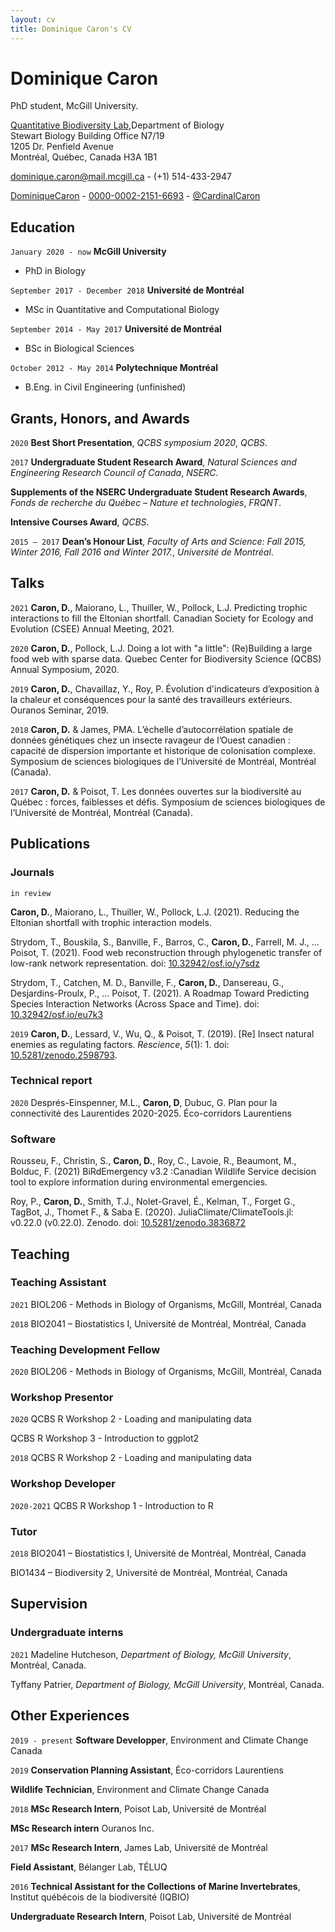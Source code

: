 ```yaml
---
layout: cv
title: Dominique Caron's CV
---
```

# Dominique Caron
PhD student, McGill University.

[Quantitative Biodiversity Lab](https://qbiodiversity.org/),Department of Biology<br/>
Stewart Biology Building Office N7/19<br/>
1205 Dr. Penfield Avenue<br/>
Montréal, Québec, Canada H3A 1B1<br/>

<a href="dominique.caron@mail.mcgill.ca">dominique.caron@mail.mcgill.ca</a> - (+1) 514-433-2947

<div id="webaddress">
  <a href="https://github.com/DominiqueCaron"><i class="fab fa-github"></i> DominiqueCaron</a> - 
  <a href="https://orcid.org/0000-0002-2151-6693"><i class="ai ai-orcid"></i> 0000-0002-2151-6693</a> - 
  <a href="https://twitter.com/CardinalCaron"><i class="fab fa-twitter"></i> @CardinalCaron</a>
</div>

## Education

`January 2020 - now`
__McGill University__

- PhD in Biology

`September 2017 - December 2018`
__Université de Montréal__

- MSc in Quantitative and Computational Biology

`September 2014 - May 2017`
__Université de Montréal__

- BSc in Biological Sciences

`October 2012 - May 2014`
__Polytechnique Montréal__

-  B.Eng. in Civil Engineering (unfinished)

## Grants, Honors, and Awards

`2020`
**Best Short Presentation**, *QCBS symposium 2020*, *QCBS*.

`2017`
**Undergraduate Student Research Award**, *Natural Sciences and Engineering Research Council of Canada*, *NSERC*.

**Supplements of the NSERC Undergraduate Student Research Awards**, *Fonds de recherche du Québec – Nature et technologies*, *FRQNT*.

**Intensive Courses Award**, *QCBS*.

`2015 – 2017`
**Dean’s Honour List**, *Faculty of Arts and Science: Fall 2015, Winter 2016, Fall 2016 and
Winter 2017.*, *Université de Montréal*.

## Talks

`2021`
**Caron, D.**, Maiorano, L., Thuiller, W., Pollock, L.J. Predicting trophic interactions to fill the Eltonian shortfall. Canadian Society for Ecology and Evolution (CSEE) Annual Meeting, 2021.

`2020`
**Caron, D.**, Pollock, L.J. Doing a lot with "a little": (Re)Building a large food web with sparse data. Quebec Center for Biodiversity Science (QCBS) Annual Symposium, 2020.

`2019`
**Caron, D.**, Chavaillaz, Y., Roy, P. Évolution d'indicateurs d’exposition à la chaleur et conséquences pour la santé des travailleurs extérieurs. Ouranos Seminar, 2019.

`2018`
**Caron, D.** & James, PMA. L’échelle d’autocorrélation spatiale de données génétiques chez un insecte ravageur de l’Ouest canadien : capacité de dispersion importante et historique de colonisation complexe. Symposium de sciences biologiques de l’Université de Montréal, Montréal (Canada).

`2017`
**Caron, D.** & Poisot, T. Les données ouvertes sur la biodiversité au Québec : forces, faiblesses et défis. Symposium de sciences biologiques de l’Université de Montréal, Montréal (Canada).

## Publications

<!-- A list is also available [online](https://scholar.google.ca/citations?user=c1ee-V4AAAAJ&hl=fr&oi=ao) -->

### Journals

`in review`

**Caron, D.**, Maiorano, L., Thuiller, W., Pollock, L.J. (2021). Reducing the Eltonian shortfall with trophic interaction models.

Strydom, T., Bouskila, S., Banville, F., Barros, C., **Caron, D.**, Farrell, M. J., … Poisot, T. (2021). Food web reconstruction through phylogenetic transfer of low-rank network representation. doi: [10.32942/osf.io/y7sdz](https://doi.org/10.32942/osf.io/y7sdz)

Strydom, T., Catchen, M. D., Banville, F., **Caron, D.**, Dansereau, G., Desjardins-Proulx, P., … Poisot, T. (2021). A Roadmap Toward Predicting Species Interaction Networks (Across Space and Time). doi: [10.32942/osf.io/eu7k3](https://doi.org/10.32942/osf.io/eu7k3)

`2019`
**Caron, D.**, Lessard, V., Wu, Q., & Poisot, T. (2019). [Re] Insect natural enemies as regulating factors. *Rescience*, *5*(1): 1. doi:  [10.5281/zenodo.2598793](https://doi.org/10.5281/zenodo.2598793).


### Technical report

`2020`
Després-Einspenner, M.L., **Caron, D**, Dubuc, G. Plan pour la connectivité des Laurentides 2020-2025. Éco-corridors Laurentiens

### Software

Rousseu, F., Christin, S., **Caron, D.**, Roy, C., Lavoie, R., Beaumont, M., Bolduc, F. (2021) BiRdEmergency v3.2 :Canadian Wildlife Service decision tool to explore information during environmental emergencies.

Roy, P., **Caron, D.**, Smith, T.J., Nolet-Gravel, É., Kelman, T., Forget G., TagBot, J., Thomet F., & Saba E. (2020). JuliaClimate/ClimateTools.jl: v0.22.0 (v0.22.0). Zenodo. doi: [10.5281/zenodo.3836872](https://doi.org/10.5281/zenodo.3836872)

## Teaching

### Teaching Assistant

`2021` 
BIOL206 - Methods in Biology of Organisms, McGill, Montréal, Canada

`2018`
BIO2041 – Biostatistics I, Université de Montréal, Montréal, Canada

### Teaching Development Fellow

`2020` 
BIOL206 - Methods in Biology of Organisms, McGill, Montréal, Canada

### Workshop Presentor

`2020`
QCBS R Workshop 2 - Loading and manipulating data

QCBS R Workshop 3 - Introduction to ggplot2

`2018`
QCBS R Workshop 2 - Loading and manipulating data

### Workshop Developer

`2020-2021`
QCBS R Workshop 1 - Introduction to R

### Tutor

`2018`
BIO2041 – Biostatistics I, Université de Montréal, Montréal, Canada

BIO1434 – Biodiversity 2, Université de Montréal, Montréal, Canada

## Supervision

### Undergraduate interns
`2021`
Madeline Hutcheson, *Department of Biology, McGill University*, Montréal, Canada.

Tyffany Patrier, *Department of Biology, McGill University*, Montréal, Canada.

## Other Experiences
`2019 - present`
**Software Developper**, Environment and Climate Change Canada

`2019`
**Conservation Planning Assistant**, Éco-corridors Laurentiens

**Wildlife Technician**, Environment and Climate Change Canada

`2018`
**MSc Research Intern**, Poisot Lab, Université de Montréal

**MSc Research intern** Ouranos Inc.

`2017`
**MSc Research Intern**, James Lab, Université de Montréal

**Field Assistant**, Bélanger Lab, TÉLUQ

`2016`
**Technical Assistant for the Collections of Marine Invertebrates**, Institut québécois de la biodiversité (IQBIO)

**Undergraduate Research Intern**, Poisot Lab, Université de Montréal

<!-- ### Footer

Last updated: May 2013 -->


